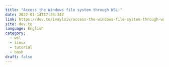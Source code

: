 ```yaml
---
title: "Access the Windows file system through WSL!"
date: 2022-01-14T17:38:34Z
link: https://dev.to/ivayloiv/access-the-windows-file-system-through-wsl-1ac4?utm_medium=RSS&utm_source=news.12bit.vn
site: dev.to
language: English
category:
  - wsl
  - linux
  - tutorial
  - bash
draft: false
---
```


